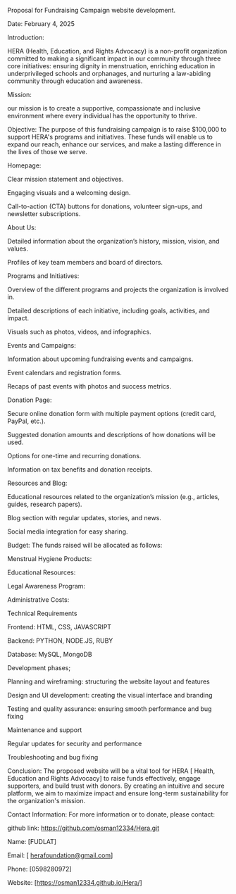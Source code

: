 
Proposal for Fundraising Campaign website development. 

Date: February 4, 2025 

Introduction:  

HERA (Health, Education, and Rights Advocacy) is a non-profit organization committed to making a significant impact in our community through three core initiatives: ensuring dignity in menstruation, enriching education in underprivileged schools and orphanages, and nurturing a law-abiding community through education and awareness. 

 

  Mission: 

 our mission is to create a supportive, compassionate and inclusive environment where every individual has the opportunity to thrive. 

Objective: The purpose of this fundraising campaign is to raise $100,000 to support HERA's programs and initiatives. These funds will enable us to expand our reach, enhance our services, and make a lasting difference in the lives of those we serve. 

Homepage: 

Clear mission statement and objectives. 

Engaging visuals and a welcoming design. 

Call-to-action (CTA) buttons for donations, volunteer sign-ups, and newsletter subscriptions. 

About Us: 

Detailed information about the organization’s history, mission, vision, and values. 

Profiles of key team members and board of directors. 

Programs and Initiatives: 

Overview of the different programs and projects the organization is involved in. 

Detailed descriptions of each initiative, including goals, activities, and impact. 

Visuals such as photos, videos, and infographics. 

Events and Campaigns: 

Information about upcoming fundraising events and campaigns. 

Event calendars and registration forms. 

Recaps of past events with photos and success metrics. 

 

Donation Page: 

Secure online donation form with multiple payment options (credit card, PayPal, etc.). 

Suggested donation amounts and descriptions of how donations will be used. 

Options for one-time and recurring donations. 

Information on tax benefits and donation receipts. 

Resources and Blog: 

Educational resources related to the organization’s mission (e.g., articles, guides, research papers). 

Blog section with regular updates, stories, and news. 

Social media integration for easy sharing. 

Budget: The funds raised will be allocated as follows: 

 Menstrual Hygiene Products:  

Educational Resources:  

Legal Awareness Program:  

Administrative Costs:  

Technical Requirements 

Frontend: HTML, CSS, JAVASCRIPT 

Backend: PYTHON, NODE.JS, RUBY 

Database: MySQL, MongoDB 

Development phases; 

Planning and wireframing: structuring the website layout and features  

Design and UI development: creating the visual interface and branding  

Testing and quality assurance: ensuring smooth performance and bug fixing  

Maintenance and support 

Regular updates for security and performance  

Troubleshooting and bug fixing  

Conclusion: The proposed website will be a vital tool for HERA [ Health, Education and Rights Advocacy] to raise funds effectively, engage supporters, and build trust with donors. By creating an intuitive and secure platform, we aim to maximize impact and ensure long-term sustainability for the organization's mission. 

Contact Information: For more information or to donate, please contact: 

github link: https://github.com/osman12334/Hera.git

Name: [FUDLAT] 

Email: [ herafoundation@gmail.com] 

Phone: [0598280972] 

Website: [https://osman12334.github.io/Hera/] 

 
